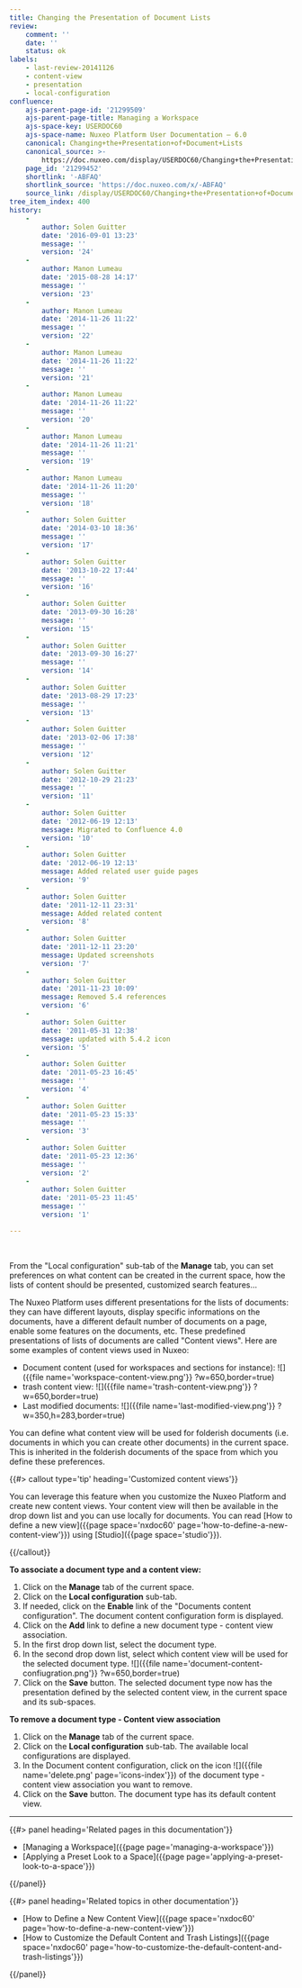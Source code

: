 ```yaml
---
title: Changing the Presentation of Document Lists
review:
    comment: ''
    date: ''
    status: ok
labels:
    - last-review-20141126
    - content-view
    - presentation
    - local-configuration
confluence:
    ajs-parent-page-id: '21299509'
    ajs-parent-page-title: Managing a Workspace
    ajs-space-key: USERDOC60
    ajs-space-name: Nuxeo Platform User Documentation — 6.0
    canonical: Changing+the+Presentation+of+Document+Lists
    canonical_source: >-
        https://doc.nuxeo.com/display/USERDOC60/Changing+the+Presentation+of+Document+Lists
    page_id: '21299452'
    shortlink: '-ABFAQ'
    shortlink_source: 'https://doc.nuxeo.com/x/-ABFAQ'
    source_link: /display/USERDOC60/Changing+the+Presentation+of+Document+Lists
tree_item_index: 400
history:
    -
        author: Solen Guitter
        date: '2016-09-01 13:23'
        message: ''
        version: '24'
    -
        author: Manon Lumeau
        date: '2015-08-28 14:17'
        message: ''
        version: '23'
    -
        author: Manon Lumeau
        date: '2014-11-26 11:22'
        message: ''
        version: '22'
    -
        author: Manon Lumeau
        date: '2014-11-26 11:22'
        message: ''
        version: '21'
    -
        author: Manon Lumeau
        date: '2014-11-26 11:22'
        message: ''
        version: '20'
    -
        author: Manon Lumeau
        date: '2014-11-26 11:21'
        message: ''
        version: '19'
    -
        author: Manon Lumeau
        date: '2014-11-26 11:20'
        message: ''
        version: '18'
    -
        author: Solen Guitter
        date: '2014-03-10 18:36'
        message: ''
        version: '17'
    -
        author: Solen Guitter
        date: '2013-10-22 17:44'
        message: ''
        version: '16'
    -
        author: Solen Guitter
        date: '2013-09-30 16:28'
        message: ''
        version: '15'
    -
        author: Solen Guitter
        date: '2013-09-30 16:27'
        message: ''
        version: '14'
    -
        author: Solen Guitter
        date: '2013-08-29 17:23'
        message: ''
        version: '13'
    -
        author: Solen Guitter
        date: '2013-02-06 17:38'
        message: ''
        version: '12'
    -
        author: Solen Guitter
        date: '2012-10-29 21:23'
        message: ''
        version: '11'
    -
        author: Solen Guitter
        date: '2012-06-19 12:13'
        message: Migrated to Confluence 4.0
        version: '10'
    -
        author: Solen Guitter
        date: '2012-06-19 12:13'
        message: Added related user guide pages
        version: '9'
    -
        author: Solen Guitter
        date: '2011-12-11 23:31'
        message: Added related content
        version: '8'
    -
        author: Solen Guitter
        date: '2011-12-11 23:20'
        message: Updated screenshots
        version: '7'
    -
        author: Solen Guitter
        date: '2011-11-23 10:09'
        message: Removed 5.4 references
        version: '6'
    -
        author: Solen Guitter
        date: '2011-05-31 12:38'
        message: updated with 5.4.2 icon
        version: '5'
    -
        author: Solen Guitter
        date: '2011-05-23 16:45'
        message: ''
        version: '4'
    -
        author: Solen Guitter
        date: '2011-05-23 15:33'
        message: ''
        version: '3'
    -
        author: Solen Guitter
        date: '2011-05-23 12:36'
        message: ''
        version: '2'
    -
        author: Solen Guitter
        date: '2011-05-23 11:45'
        message: ''
        version: '1'

---
```

&nbsp;

From the "Local configuration" sub-tab of the **Manage** tab, you can set preferences on what content can be created in the current space, how the lists of content should be presented, customized search features...

The Nuxeo Platform uses different presentations for the lists of documents: they can have different layouts, display specific informations on the documents, have a different default number of documents on a page, enable some features on the documents, etc. These predefined presentations of lists of documents are called "Content views".
Here are some examples of content views used in Nuxeo:

*   Document content (used for workspaces and sections for instance):
    ![]({{file name='workspace-content-view.png'}} ?w=650,border=true)
*   trash content view:
    ![]({{file name='trash-content-view.png'}} ?w=650,border=true)
*   Last modified documents:
    ![]({{file name='last-modified-view.png'}} ?w=350,h=283,border=true)

You can define what content view will be used for folderish documents (i.e. documents in which you can create other documents) in the current space. This is inherited in the folderish documents of the space from which you define these preferences.

{{#> callout type='tip' heading='Customized content views'}}

You can leverage this feature when you customize the Nuxeo Platform and create new content views. Your content view will then be available in the drop down list and you can use locally for documents. You can read [How to define a new view]({{page space='nxdoc60' page='how-to-define-a-new-content-view'}}) using [Studio]({{page space='studio'}}).

{{/callout}}

**To associate a document type and a content view:**

1.  Click on the **Manage** tab of the current space.
2.  Click on the **Local configuration** sub-tab.
3.  If needed, click on the **Enable** link of the "Documents content configuration".
    The document content configuration form is displayed.
4.  Click on the **Add** link to define a new document type - content view association.
5.  In the first drop down list, select the document type.
6.  In the second drop down list, select which content view will be used for the selected document type.
    ![]({{file name='document-content-confiugration.png'}} ?w=650,border=true)
7.  Click on the **Save** button.
    The selected document type now has the presentation defined by the selected content view, in the current space and its sub-spaces.

**To remove a document type - Content view association**

1.  Click on the **Manage** tab of the current space.
2.  Click on the **Local configuration** sub-tab.
    The available local configurations are displayed.
3.  In the Document content configuration, click on the icon&nbsp;![]({{file name='delete.png' page='icons-index'}}) of the document type - content view association you want to remove.
4.  Click on the **Save** button.
    The document type has its default content view.

* * *

<div class="row" data-equalizer data-equalize-on="medium"><div class="column medium-6">{{#> panel heading='Related pages in this documentation'}}

*   [Managing a Workspace]({{page page='managing-a-workspace'}})
*   [Applying a Preset Look to a Space]({{page page='applying-a-preset-look-to-a-space'}})

{{/panel}}</div><div class="column medium-6">{{#> panel heading='Related topics in other documentation'}}

*   [How to Define a New Content View]({{page space='nxdoc60' page='how-to-define-a-new-content-view'}})
*   [How to Customize the Default Content and Trash Listings]({{page space='nxdoc60' page='how-to-customize-the-default-content-and-trash-listings'}})

{{/panel}}</div></div>
